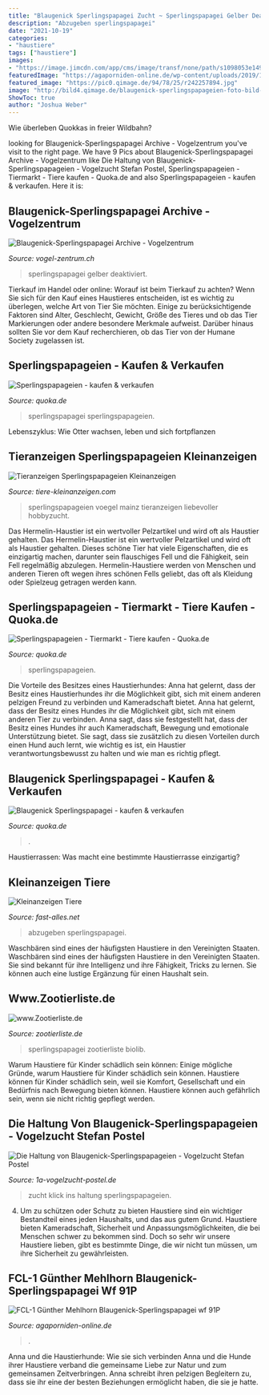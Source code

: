 ```yaml
---
title: "Blaugenick Sperlingspapagei Zucht ~ Sperlingspapagei Gelber Deaktiviert"
description: "Abzugeben sperlingspapagei"
date: "2021-10-19"
categories:
- "haustiere"
tags: ["haustiere"]
images:
- "https://image.jimcdn.com/app/cms/image/transf/none/path/s1098053e14959406/image/i0ad4bb62286a2a85/version/1478724285/image.jpg"
featuredImage: "https://agaporniden-online.de/wp-content/uploads/2019/12/FCL-1-Günther-Mehlhorn-Blaugenick-Sperlingspapagei-wf-91P-2-15x11cm-683x1024.jpg"
featured_image: "https://pic0.qimage.de/94/78/25/r242257894.jpg"
image: "http://bild4.qimage.de/blaugenick-sperlingspapageien-foto-bild-r119268894.jpg"
ShowToc: true
author: "Joshua Weber"
---
```



Wie überleben Quokkas in freier Wildbahn?

	

		
looking for Blaugenick-Sperlingspapagei Archive - Vogelzentrum you've visit to the right page. We have 9 Pics about Blaugenick-Sperlingspapagei Archive - Vogelzentrum like Die Haltung von Blaugenick-Sperlingspapageien - Vogelzucht Stefan Postel, Sperlingspapageien - Tiermarkt - Tiere kaufen - Quoka.de and also Sperlingspapageien - kaufen &amp; verkaufen. Here it is:
		
    
## Blaugenick-Sperlingspapagei Archive - Vogelzentrum

<img loading=lazy src="http://vogel-zentrum.ch/wp-content/themes/smartscreen/scripts/thumb.php?src=http://vogel-zentrum.ch/wp-content/uploads/2015/09/DSC_5758_22.jpg&amp;w=560&amp;h=280&amp;zc=1&amp;q=100" onerror="this.onerror=null;this.src='https://tse1.mm.bing.net/th?id=OIP.aGCZbEVuyjhuiBpE2HT6RwHaDt&amp;pid=15.1';" alt="Blaugenick-Sperlingspapagei Archive - Vogelzentrum">

_Source: vogel-zentrum.ch_

>sperlingspapagei gelber deaktiviert. 

	

Tierkauf im Handel oder online: Worauf ist beim Tierkauf zu achten?
Wenn Sie sich für den Kauf eines Haustieres entscheiden, ist es wichtig zu überlegen, welche Art von Tier Sie möchten. Einige zu berücksichtigende Faktoren sind Alter, Geschlecht, Gewicht, Größe des Tieres und ob das Tier Markierungen oder andere besondere Merkmale aufweist. Darüber hinaus sollten Sie vor dem Kauf recherchieren, ob das Tier von der Humane Society zugelassen ist.

    
## Sperlingspapageien - Kaufen &amp; Verkaufen

<img loading=lazy src="https://pic0.qimage.de/94/78/25/r242257894.jpg" onerror="this.onerror=null;this.src='https://tse3.mm.bing.net/th?id=OIP.xMDpL8Mr2j1HHqReD4NsdwAAAA&amp;pid=15.1';" alt="Sperlingspapageien - kaufen &amp; verkaufen">

_Source: quoka.de_

>sperlingspapagei sperlingspapageien. 

	

Lebenszyklus: Wie Otter wachsen, leben und sich fortpflanzen

    
## Tieranzeigen Sperlingspapageien Kleinanzeigen

<img loading=lazy src="https://www.tiere-kleinanzeigen.com/export/2dcc3c68e336637b2b72faeb5160c.jpg" onerror="this.onerror=null;this.src='https://tse4.mm.bing.net/th?id=OIP.W0zUJCfULHpSp8mLHeOc7gHaFj&amp;pid=15.1';" alt="Tieranzeigen Sperlingspapageien Kleinanzeigen">

_Source: tiere-kleinanzeigen.com_

>sperlingspapageien voegel mainz tieranzeigen liebevoller hobbyzucht. 

	

Das Hermelin-Haustier ist ein wertvoller Pelzartikel und wird oft als Haustier gehalten.
Das Hermelin-Haustier ist ein wertvoller Pelzartikel und wird oft als Haustier gehalten. Dieses schöne Tier hat viele Eigenschaften, die es einzigartig machen, darunter sein flauschiges Fell und die Fähigkeit, sein Fell regelmäßig abzulegen. Hermelin-Haustiere werden von Menschen und anderen Tieren oft wegen ihres schönen Fells geliebt, das oft als Kleidung oder Spielzeug getragen werden kann.

    
## Sperlingspapageien - Tiermarkt - Tiere Kaufen - Quoka.de

<img loading=lazy src="http://bild4.qimage.de/blaugenick-sperlingspapageien-foto-bild-r119268894.jpg" onerror="this.onerror=null;this.src='https://tse4.mm.bing.net/th?id=OIP.CqgjKZ5nfoVvyv6h2tHPywAAAA&amp;pid=15.1';" alt="Sperlingspapageien - Tiermarkt - Tiere kaufen - Quoka.de">

_Source: quoka.de_

>sperlingspapageien. 

	

Die Vorteile des Besitzes eines Haustierhundes: Anna hat gelernt, dass der Besitz eines Haustierhundes ihr die Möglichkeit gibt, sich mit einem anderen pelzigen Freund zu verbinden und Kameradschaft bietet.
Anna hat gelernt, dass der Besitz eines Hundes ihr die Möglichkeit gibt, sich mit einem anderen Tier zu verbinden. Anna sagt, dass sie festgestellt hat, dass der Besitz eines Hundes ihr auch Kameradschaft, Bewegung und emotionale Unterstützung bietet. Sie sagt, dass sie zusätzlich zu diesen Vorteilen durch einen Hund auch lernt, wie wichtig es ist, ein Haustier verantwortungsbewusst zu halten und wie man es richtig pflegt.

    
## Blaugenick Sperlingspapagei - Kaufen &amp; Verkaufen

<img loading=lazy src="https://pic0.qimage.de/47/27/17/s245172747.jpg" onerror="this.onerror=null;this.src='https://tse2.mm.bing.net/th?id=OIP.h2d898eLGF2d9YpB-QBG7QAAAA&amp;pid=15.1';" alt="Blaugenick Sperlingspapagei - kaufen &amp; verkaufen">

_Source: quoka.de_

>. 

	

Haustierrassen: Was macht eine bestimmte Haustierrasse einzigartig?

    
## Kleinanzeigen Tiere

<img loading=lazy src="https://www.fast-alles.net/pictures/382814.jpg" onerror="this.onerror=null;this.src='https://tse2.mm.bing.net/th?id=OIP.9TQdkL7_wYfObTkPjJc2uQHaFj&amp;pid=15.1';" alt="Kleinanzeigen Tiere">

_Source: fast-alles.net_

>abzugeben sperlingspapagei. 

	

Waschbären sind eines der häufigsten Haustiere in den Vereinigten Staaten.
Waschbären sind eines der häufigsten Haustiere in den Vereinigten Staaten. Sie sind bekannt für ihre Intelligenz und ihre Fähigkeit, Tricks zu lernen. Sie können auch eine lustige Ergänzung für einen Haushalt sein.

    
## Www.Zootierliste.de

<img loading=lazy src="https://www.zootierliste.de/imagedb/50906829/65c89e39/blaugenick.png" onerror="this.onerror=null;this.src='https://tse4.mm.bing.net/th?id=OIP.79DlTFt3a4PPW_Zo-HTUWgAAAA&amp;pid=15.1';" alt="www.Zootierliste.de">

_Source: zootierliste.de_

>sperlingspapagei zootierliste biolib. 

	

Warum Haustiere für Kinder schädlich sein können: Einige mögliche Gründe, warum Haustiere für Kinder schädlich sein können.
Haustiere können für Kinder schädlich sein, weil sie Komfort, Gesellschaft und ein Bedürfnis nach Bewegung bieten können. Haustiere können auch gefährlich sein, wenn sie nicht richtig gepflegt werden.

    
## Die Haltung Von Blaugenick-Sperlingspapageien - Vogelzucht Stefan Postel

<img loading=lazy src="https://image.jimcdn.com/app/cms/image/transf/none/path/s1098053e14959406/image/i0ad4bb62286a2a85/version/1478724285/image.jpg" onerror="this.onerror=null;this.src='https://tse1.mm.bing.net/th?id=OIP.2x2mYQ9RTnn_b1TTJBBT6AAAAA&amp;pid=15.1';" alt="Die Haltung von Blaugenick-Sperlingspapageien - Vogelzucht Stefan Postel">

_Source: 1a-vogelzucht-postel.de_

>zucht klick ins haltung sperlingspapageien. 

	

4. Um zu schützen oder Schutz zu bieten
Haustiere sind ein wichtiger Bestandteil eines jeden Haushalts, und das aus gutem Grund. Haustiere bieten Kameradschaft, Sicherheit und Anpassungsmöglichkeiten, die bei Menschen schwer zu bekommen sind. Doch so sehr wir unsere Haustiere lieben, gibt es bestimmte Dinge, die wir nicht tun müssen, um ihre Sicherheit zu gewährleisten.

    
## FCL-1 Günther Mehlhorn Blaugenick-Sperlingspapagei Wf 91P

<img loading=lazy src="https://agaporniden-online.de/wp-content/uploads/2019/12/FCL-1-Günther-Mehlhorn-Blaugenick-Sperlingspapagei-wf-91P-2-15x11cm-683x1024.jpg" onerror="this.onerror=null;this.src='https://tse4.mm.bing.net/th?id=OIP.pQvkSO-bYGU871o_UE2p5gHaLG&amp;pid=15.1';" alt="FCL-1 Günther Mehlhorn Blaugenick-Sperlingspapagei wf 91P">

_Source: agaporniden-online.de_

>. 

	

Anna und die Haustierhunde: Wie sie sich verbinden
Anna und die Hunde ihrer Haustiere verband die gemeinsame Liebe zur Natur und zum gemeinsamen Zeitverbringen. Anna schreibt ihren pelzigen Begleitern zu, dass sie ihr eine der besten Beziehungen ermöglicht haben, die sie je hatte.

